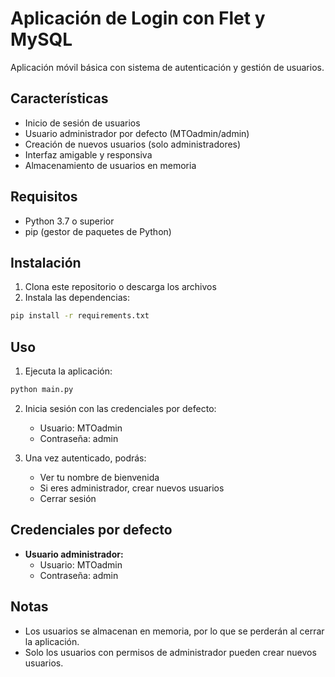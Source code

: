# Aplicación de Login con Flet y MySQL

Aplicación móvil básica con sistema de autenticación y gestión de usuarios.

## Características

- Inicio de sesión de usuarios
- Usuario administrador por defecto (MTOadmin/admin)
- Creación de nuevos usuarios (solo administradores)
- Interfaz amigable y responsiva
- Almacenamiento de usuarios en memoria

## Requisitos

- Python 3.7 o superior
- pip (gestor de paquetes de Python)

## Instalación

1. Clona este repositorio o descarga los archivos
2. Instala las dependencias:

```bash
pip install -r requirements.txt
```

## Uso

1. Ejecuta la aplicación:

```bash
python main.py
```

2. Inicia sesión con las credenciales por defecto:
   - Usuario: MTOadmin
   - Contraseña: admin

3. Una vez autenticado, podrás:
   - Ver tu nombre de bienvenida
   - Si eres administrador, crear nuevos usuarios
   - Cerrar sesión

## Credenciales por defecto

- **Usuario administrador:**
  - Usuario: MTOadmin
  - Contraseña: admin

## Notas

- Los usuarios se almacenan en memoria, por lo que se perderán al cerrar la aplicación.
- Solo los usuarios con permisos de administrador pueden crear nuevos usuarios.
